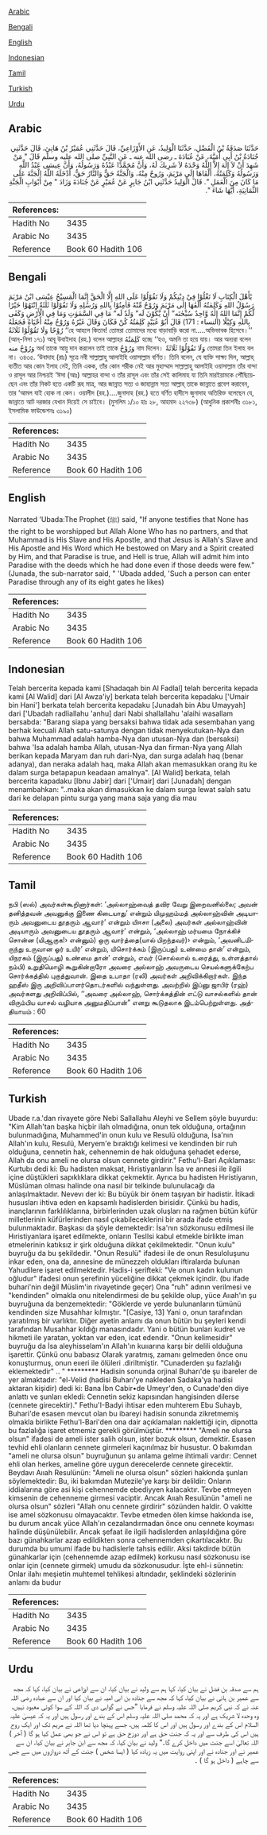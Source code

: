 [Arabic](#arabic)

[Bengali](#bengali)

[English](#english)

[Indonesian](#indonesian)

[Tamil](#tamil)

[Turkish](#turkish)

[Urdu](#urdu)

## Arabic


<div dir="rtl" lang="ar" style={{fontSize:'larger',backgroundColor:'#f8f9fa',padding:20}}>
حَدَّثَنَا صَدَقَةُ بْنُ الْفَضْلِ، حَدَّثَنَا الْوَلِيدُ، عَنِ الأَوْزَاعِيِّ، قَالَ حَدَّثَنِي عُمَيْرُ بْنُ هَانِئٍ، قَالَ حَدَّثَنِي جُنَادَةُ بْنُ أَبِي أُمَيَّةَ، عَنْ عُبَادَةَ ـ رضى الله عنه ـ عَنِ النَّبِيِّ صلى الله عليه وسلم قَالَ ‏"‏ مَنْ شَهِدَ أَنْ لاَ إِلَهَ إِلاَّ اللَّهُ وَحْدَهُ لاَ شَرِيكَ لَهُ، وَأَنَّ مُحَمَّدًا عَبْدُهُ وَرَسُولُهُ، وَأَنَّ عِيسَى عَبْدُ اللَّهِ وَرَسُولُهُ وَكَلِمَتُهُ، أَلْقَاهَا إِلَى مَرْيَمَ، وَرُوحٌ مِنْهُ، وَالْجَنَّةُ حَقٌّ وَالنَّارُ حَقٌّ، أَدْخَلَهُ اللَّهُ الْجَنَّةَ عَلَى مَا كَانَ مِنَ الْعَمَلِ ‏"‏‏.‏ قَالَ الْوَلِيدُ حَدَّثَنِي ابْنُ جَابِرٍ عَنْ عُمَيْرٍ عَنْ جُنَادَةَ وَزَادَ ‏"‏ مِنْ أَبْوَابِ الْجَنَّةِ الثَّمَانِيَةِ، أَيَّهَا شَاءَ ‏"‏‏.‏
</div>
<div style={{backgroundColor:'#f8f9fa',padding:20, marginBottom: 10}}><table> <thead> <tr> <th>References:</th> <th></th> </tr> </thead> <tbody><tr><td>Hadith No</td><td>3435</td></tr><tr><td>Arabic No</td><td>3435</td></tr><tr><td>Reference</td><td>Book 60 Hadith 106</td></tr></tbody></table></div>

## Bengali


<div dir="ltr" lang="bn" style={{fontSize:'larger',backgroundColor:'#f8f9fa',padding:20}}>
يٰٓأَهْلَ الْكِتَابِ لَا تَغْلُوْا فِيْ دِيْنِكُمْ وَلَا تَقُوْلُوْا عَلَى اللهِ إِلَّا الْحَقَّ إِنَّمَا الْمَسِيْحُ عِيْسَى ابْنُ مَرْيَمَ رَسُوْلُ اللهِ وَكَلِمٰتُهُ أَلْقٰهَا إِلٰى مَرْيَمَ وَرُوْحٌ مِّنْهُ فَاٰمِنُوْا بِاللهِ وَرُسُلِهِ وَلَا تَقُوْلُوْا ثَلٰثَةٌ اِنْتَهُوْا خَيْرًا لَّكُمْ إِنَّمَا اللهُ إِلٰهٌ وَّاحِدٌ سُبْحٰنَه” أَنْ يَّكُوْنَ لَه” وَلَدٌ لَه” مَا فِي السَّمٰوٰتِ وَمَا فِي الْأَرْضِ وَكَفٰى بِاللهِ وَكِيْلًا (النساء : 171) قَالَ أَبُوْ عُبَيْدٍ كَلِمٰتُهُ كُنْ فَكَانَ وَقَالَ غَيْرُهُ وَرُوْحٌ مِنْهُ أَحْيَاهُ فَجَعَلَهُ رُوْحًا وَلَا تَقُوْلُوْا ثَلَاثَةٌ ‘‘হে আহলে কিতাব! তোমরা তোমাদের মধ্যে বাড়াবাড়ি করো না.....অভিভাবক হিসেবে।’’ (আন্-নিসা ১৭১) আবূ উবাইদাহ (রহ.) বলেন আল্লাহর كَلِمَتُهُ হচ্ছে ‘‘হও, অমনি তা হয়ে যায়। আর অন্যরা বলেন وَرُوْحٌ منه অর্থ তাকে আয়ু দান করলেন তাই তাকে وَرُوْحٌ নাম দিলেন। وَلَا تَقُوْلُوْا ثَلَاثَةٌ তোমরা তিন ইলাহ বল না। ৩৪৩৫. ‘উবাদাহ (রাঃ) সূত্রে নবী সাল্লাল্লাহু আলাইহি ওয়াসাল্লাম বর্ণিত। তিনি বলেন, যে ব্যক্তি সাক্ষ্য দিল, আল্লাহ্ ব্যতীত আর কোন ইলাহ নেই, তিনি একক, তাঁর কোন শরীক নেই আর মুহাম্মাদ সাল্লাল্লাহু আলাইহি ওয়াসাল্লাম তাঁর বান্দা ও রাসূল আর নিশ্চয়ই ‘ঈসা (আঃ) আল্লাহর বান্দা ও তাঁর রাসূল এবং তাঁর সেই কালিমাহ যা তিনি মারইয়ামকে পৌঁছিয়েছেন এবং তাঁর নিকট হতে একটি রূহ মাত্র, আর জান্নাত সত্য ও জাহান্নাম সত্য আল্লাহ্ তাকে জান্নাতে প্রবেশ করাবেন, তার ‘আমল যাই হোক না কেন। ওয়ালীদ (রহ.)....জুনাদাহ (রহ.) হতে বর্ণিত হাদীসে জুনাদাহ অতিরিক্ত বলেছেন যে, জান্নাতে আট দরজার যেখান দিয়েই সে চাইবে। (মুসলিম ১/১০ হাঃ ২৮, আহমাদ ২২৭৩৮) (আধুনিক প্রকাশনীঃ ৩১৮১, ইসলামিক ফাউন্ডেশনঃ ৩১৯০)
</div>
<div style={{backgroundColor:'#f8f9fa',padding:20, marginBottom: 10}}><table> <thead> <tr> <th>References:</th> <th></th> </tr> </thead> <tbody><tr><td>Hadith No</td><td>3435</td></tr><tr><td>Arabic No</td><td>3435</td></tr><tr><td>Reference</td><td>Book 60 Hadith 106</td></tr></tbody></table></div>

## English


<div dir="ltr" lang="en" style={{fontSize:'larger',backgroundColor:'#f8f9fa',padding:20}}>
Narrated 'Ubada:The Prophet (ﷺ) said, "If anyone testifies that None has the right to be worshipped but Allah Alone Who has no partners, and that Muhammad is His Slave and His Apostle, and that Jesus is Allah's Slave and His Apostle and His Word which He bestowed on Mary and a Spirit created by Him, and that Paradise is true, and Hell is true, Allah will admit him into Paradise with the deeds which he had done even if those deeds were few." (Junada, the sub-narrator said, " 'Ubada added, 'Such a person can enter Paradise through any of its eight gates he likes)
</div>
<div style={{backgroundColor:'#f8f9fa',padding:20, marginBottom: 10}}><table> <thead> <tr> <th>References:</th> <th></th> </tr> </thead> <tbody><tr><td>Hadith No</td><td>3435</td></tr><tr><td>Arabic No</td><td>3435</td></tr><tr><td>Reference</td><td>Book 60 Hadith 106</td></tr></tbody></table></div>

## Indonesian


<div dir="ltr" lang="id" style={{fontSize:'larger',backgroundColor:'#f8f9fa',padding:20}}>
Telah bercerita kepada kami [Shadaqah bin Al Fadlal] telah bercerita kepada kami [Al Walid] dari [Al Awza'iy] berkata telah bercerita kepadaku ['Umair bin Hani'] berkata telah bercerita kepadaku [Junadah bin Abu Umayyah] dari ['Ubadah radliallahu 'anhu] dari Nabi shallallahu 'alaihi wasallam bersabda: "Barang siapa yang bersaksi bahwa tidak ada sesembahan yang berhak kecuali Allah satu-satunya dengan tidak menyekutukan-Nya dan bahwa Muhammad adalah hamba-Nya dan utusan-Nya dan (bersaksi) bahwa 'Isa adalah hamba Allah, utusan-Nya dan firman-Nya yang Allah berikan kepada Maryam dan ruh dari-Nya, dan surga adalah haq (benar adanya), dan neraka adalah haq, maka Allah akan memasukkan orang itu ke dalam surga betapapun keadaan amalnya". [Al Walid] berkata, telah bercerita kapadaku [Ibnu Jabir] dari ['Umair] dari [Junadah] dengan menambahkan: "..maka akan dimasukkan ke dalam surga lewat salah satu dari ke delapan pintu surga yang mana saja yang dia mau
</div>
<div style={{backgroundColor:'#f8f9fa',padding:20, marginBottom: 10}}><table> <thead> <tr> <th>References:</th> <th></th> </tr> </thead> <tbody><tr><td>Hadith No</td><td>3435</td></tr><tr><td>Arabic No</td><td>3435</td></tr><tr><td>Reference</td><td>Book 60 Hadith 106</td></tr></tbody></table></div>

## Tamil


<div dir="ltr" lang="ta" style={{fontSize:'larger',backgroundColor:'#f8f9fa',padding:20}}>
நபி (ஸல்) அவர்கள்கூறினார்கள்: ‘அல்லாஹ்வைத் தவிர வேறு இறைவனில்லை; அவன் தனித்தவன் அவனுக்கு இணை கிடையாது’ என்றும் யிமுஹம்மத் அல்லாஹ்வின் அடியாரும் அவனுடைய தூதரும் ஆவார்’ என்றும் யிஈசா (அலை) அவர்கள் அல்லாஹ்வின் அடியாரும் அவனுடைய தூதரும் ஆவார்’ என்றும், ‘அல்லாஹ் மர்யமை நோக்கிச் சொன்ன (யிஆகுக!› என்னும்) ஒரு வார்த்தை(யால் பிறந்தவர்)› என்றும், ‘அவனிடமிருந்து உருவான ஓர் உயிர்’ என்றும், யிசொர்க்கம் (இருப்பது) உண்மை தான்’ என்றும், யிநரகம் (இருப்பது) உண்மை தான்’ என்றும், எவர் (சொல்லால் உரைத்து, உள்ளத்தால் நம்பி) உறுதிமொழி கூறுகின்றாரோ அவரை அல்லாஹ் அவருடைய செயல்களுக்கேற்ப சொர்க்கத்தில் புகுத்துவான். இதை உபாதா (ரலி) அவர்கள் அறிவிக்கிறார்கள். இந்த ஹதீஸ் இரு அறிவிப்பாளர்தொடர்களில் வந்துள்ளது. அவற்றில் இப்னு ஜாபிர் (ரஹ்) அவர்களது அறிவிப்பில், ‘‘அவரை அல்லாஹ், சொர்க்கத்தின் எட்டு வாசல்களில் தான் விரும்பிய வாசல் வழியாக அனுமதிப்பான்” எனறு கூடுதலாக இடம்பெற்றுள்ளது. அத்தியாயம் : 60
</div>
<div style={{backgroundColor:'#f8f9fa',padding:20, marginBottom: 10}}><table> <thead> <tr> <th>References:</th> <th></th> </tr> </thead> <tbody><tr><td>Hadith No</td><td>3435</td></tr><tr><td>Arabic No</td><td>3435</td></tr><tr><td>Reference</td><td>Book 60 Hadith 106</td></tr></tbody></table></div>

## Turkish


<div dir="ltr" lang="tr" style={{fontSize:'larger',backgroundColor:'#f8f9fa',padding:20}}>
Ubade r.a.'dan rivayete göre Nebi Sallallahu Aleyhi ve Sellem şöyle buyurdu: "Kim Allah'tan başka hiçbir ilah olmadığına, onun tek olduğuna, ortağının bulunmadığına, Muhammed'in onun kulu ve Resulü olduğuna, İsa'nın Allah'ın kulu, Resulü, Meryem'e bıraktığı kelimesi ve kendinden bir ruh olduğuna, cennetin hak, cehennemin de hak olduğuna şehadet ederse, Allah da onu ameli ne olursa olsun cennete girdirir." Fethu'l-Bari Açıklaması: Kurtubı dedi ki: Bu hadisten maksat, Hıristiyanların İsa ve annesi ile ilgili içine düştükleri sapıklıklara dikkat çekmektir. Ayrıca bu hadisten Hıristiyanın, Müslüman olması halinde ona nasıl bir telkinde bulunulacağı da anlaşılmaktadır. Nevevı der ki: Bu büyük bir önem taşıyan bir hadistir. İtikadi hususları ihtiva eden en kapsamlı hadislerden birisidir. Çünkü bu hadis, inançlarının farklılıklarına, birbirlerinden uzak oluşları na rağmen bütün küfür milletlerinin küfürlerinden nasıl çıkabileceklerini bir arada ifade etmiş bulunmaktadır. Başkası da şöyle demektedir: İsa'nın sözkonusu edilmesi ile Hıristiyanlara işaret edilmekte, onların TesIIsi kabul etmekle birlikte iman etmelerinin katıksız ir şirk olduğuna dikkat çekilmektedir. "Onun kulu" buyruğu da bu şekildedir. "Onun Resulü" ifadesi ile de onun Resuloluşunu inkar eden, ona da, annesine de münezzeh oldukları iftiralarda bulunan Yahudilere işaret edilmektedir. Hadis-i şerifteki: "Ve onun kadın kulunun oğludur" ifadesi onun şerefinin yüceliğine dikkat çekmek içindir. (bu ifade buhari'nin değil Müslim'in rivayetinde geçer) Ona "ruh" adının verilmesi ve "kendinden" olmakla onu nitelendirmesi de bu şekilde olup, yüce Aııah'ın şu buyruğuna da benzemektedir: "Göklerde ve yerde bulunanların tümünü kendinden size Musahhar kılmıştır. "[Casiye, 13] Yani o, onun tarafından yaratılmış bir varlıktır. Diğer ayetin anlamı da onun bütün bu şeyleri kendi tarafından Musahhar kıldığı manasındadır. Yani o bütün bunları kudret ve hikmeti ile yaratan, yoktan var eden, icat edendir. "Onun kelimesidir" buyruğu da İsa aleyhisselam'ın Allah'ın kuııarına karşı bir delili olduğuna işarettir. Çünkü onu babasız Olarak yaratmış, zamanı gelmeden önce onu konuşturmuş, onun eııeri ile ölüleri .diriltmiştir. "Cunaderden şu fazlalığı eklemektedir" .. " ********* Hadisin sonunda orjinal Buharı'de şu ibareler de yer almaktadır: "el-Velid (hadisi Buharı'ye nakleden Sadaka'ya hadisi aktaran kişidir) dedi ki: Bana İbn Cabir•de Umeyr'den, o Cunade'den diye anlattı ve şunları ekledi: Cennetin sekiz kapısından hangisinden dilerse (cennete girecektir)." Fethu'I-Badyi ihtisar eden muhterem Ebu Suhayb, Buhari'de esasen mevcut olan bu ibareyi hadisin sonunda zikretmemiş olmakla birlikte Fethu'l-Bari'den ona dair açıklamaları naklettiği için, dipnotta bu fazlalığa işaret etmemiz gerekli görülmüştür. ********* "Ameli ne olursa olsun" ifadesi de ameli ister salih olsun, ister bozuk olsun, demektir. Esasen tevhid ehli olanların cennete girmeleri kaçınılmaz bir husustur. O bakımdan "ameli ne olursa olsun" buyruğunun şu anlama gelme ihtimali vardır: Cennet ehli olan herkes, ameline göre uygun derecelerde cennete girecektir. Beydavı Aııah Resulünün: "Ameli ne olursa olsun" sözleri hakkında şunları söylemektedir: Bu, iki bakımdan Mutezile'ye karşı bir delildir: Onların iddialarına göre asi kişi cehennemde ebediyyen kalacaktır. Tevbe etmeyen kimsenin de cehenneme girmesi vaciptir. Ancak Aııah Resulünün "ameli ne olursa olsun" sözleri "Allah onu cennete girdirir" sözünden haldir. O vakitte ise amel sözkonusu olmayacaktır. Tevbe etmeden ölen kimse hakkında ise, bu durum ancak yüce Allah'ın cezalandırmadan önce onu cennete koyması halinde düşünülebilir. Ancak şefaat ile ilgili hadislerden anlaşıldığına göre bazı günahkarlar azap edildikten sonra cehennemden çıkartılacaktır. Bu durumda bu umumi ifade bu hadislerle tahsis edilir. Aksi takdirde bütün günahkarlar için (cehennemde azap edilmek) korkusu nasıl sözkonusu ise onlar için (cennete girmek) umudu da sözkonusudur. İşte ehl-i sünnetin: Onlar ilahı meşietin muhtemel tehlikesi altındadır, şeklindeki sözlerinin anlamı da budur
</div>
<div style={{backgroundColor:'#f8f9fa',padding:20, marginBottom: 10}}><table> <thead> <tr> <th>References:</th> <th></th> </tr> </thead> <tbody><tr><td>Hadith No</td><td>3435</td></tr><tr><td>Arabic No</td><td>3435</td></tr><tr><td>Reference</td><td>Book 60 Hadith 106</td></tr></tbody></table></div>

## Urdu


<div dir="rtl" lang="ur" style={{fontSize:'larger',backgroundColor:'#f8f9fa',padding:20}}>
ہم سے صدقہ بن فضل نے بیان کیا، کہا ہم سے ولید نے بیان کیا، ان سے اوزاعی نے بیان کیا، کہا کہ مجھ سے عمیر بن ہانی نے بیان کیا، کہا کہ مجھ سے جنادہ بن ابی امیہ نے بیان کیا اور ان سے عبادہ رضی اللہ عنہ نے کہ نبی کریم صلی اللہ علیہ وسلم نے فرمایا ”جس نے گواہی دی کہ اللہ کے سوا کوئی معبود نہیں، وہ وحدہ لا شریک ہے اور یہ کہ محمد صلی اللہ علیہ وسلم اس کے بندے اور رسول ہیں اور یہ کہ عیسیٰ علیہ السلام اس کے بندے اور رسول ہیں اور اس کا کلمہ ہیں، جسے پہنچا دیا تھا اللہ نے مریم تک اور ایک روح ہیں اس کی طرف سے اور یہ کہ جنت حق ہے اور دوزخ حق ہے تو اس نے جو بھی عمل کیا ہو گا ( آخر ) اللہ تعالیٰ اسے جنت میں داخل کرے گا۔“ ولید نے بیان کیا، کہ مجھ سے ابن جابر نے بیان کیا، ان سے عمیر نے اور جنادہ نے اور اپنی روایت میں یہ زیادہ کیا ( ایسا شخص ) جنت کے آٹھ دروازوں میں سے جس سے چاہے ( داخل ہو گا ) ۔
</div>
<div style={{backgroundColor:'#f8f9fa',padding:20, marginBottom: 10}}><table> <thead> <tr> <th>References:</th> <th></th> </tr> </thead> <tbody><tr><td>Hadith No</td><td>3435</td></tr><tr><td>Arabic No</td><td>3435</td></tr><tr><td>Reference</td><td>Book 60 Hadith 106</td></tr></tbody></table></div>
